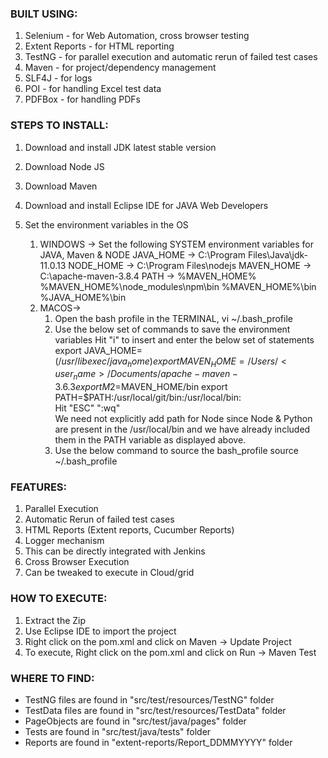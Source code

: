 ### BUILT USING:
1. Selenium - for Web Automation, cross browser testing
2. Extent Reports - for HTML reporting
3. TestNG - for parallel execution and automatic rerun of failed test cases
4. Maven - for project/dependency management
5. SLF4J - for logs
6. POI - for handling Excel test data
7. PDFBox - for handling PDFs

### STEPS TO INSTALL:
1. Download and install JDK latest stable version
2. Download Node JS 
3. Download Maven
4. Download and install Eclipse IDE for JAVA Web Developers
5. Set the environment variables in the OS


	1. WINDOWS -> Set the following SYSTEM environment variables for JAVA, Maven & NODE	
		JAVA_HOME -> 	C:\Program Files\Java\jdk-11.0.13
		NODE_HOME -> 	C:\Program Files\nodejs
		MAVEN_HOME -> 	C:\apache-maven-3.8.4
		PATH -> 
		%MAVEN_HOME%
		%MAVEN_HOME%\node_modules\npm\bin
		%MAVEN_HOME%\bin
		%JAVA_HOME%\bin		
	2. MACOS->
		1. Open the bash profile in the TERMINAL,
			vi ~/.bash_profile
		2. Use the below set of commands to save the environment variables
			Hit "i" to insert and enter the below set of statements			
			export JAVA_HOME=$(/usr/libexec/java_home)
			export MAVEN_HOME=/Users/<user_name>/Documents/apache-maven-3.6.3
			export M2=$MAVEN_HOME/bin
			export PATH=$PATH:/usr/local/git/bin:/usr/local/bin:			
			Hit "ESC" ":wq"			
			We need not explicitly add path for Node since Node & Python are present in the /usr/local/bin and we have already included them in the PATH variable as displayed above.
		3. Use the below command to source the bash_profile
			source ~/.bash_profile

### FEATURES:
1. Parallel Execution
2. Automatic Rerun of failed test cases
3. HTML Reports (Extent reports, Cucumber Reports)
4. Logger mechanism
5. This can be directly integrated with Jenkins
6. Cross Browser Execution
7. Can be tweaked to execute in Cloud/grid

### HOW TO EXECUTE:
1. Extract the Zip
2. Use Eclipse IDE to import the project
3. Right click on the pom.xml and click on Maven -> Update Project
4. To execute, Right click on the pom.xml and click on Run -> Maven Test

### WHERE TO FIND:
* TestNG files are found in "src/test/resources/TestNG" folder
* TestData files are found in "src/test/resources/TestData" folder
* PageObjects are found in "src/test/java/pages" folder
* Tests are found in "src/test/java/tests" folder
* Reports are found in "extent-reports/Report_DDMMYYYY" folder
